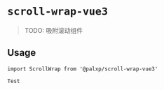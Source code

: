 # `scroll-wrap-vue3`

> TODO: 吸附滚动组件

## Usage

```
import ScrollWrap from '@palxp/scroll-wrap-vue3'

Test
```
